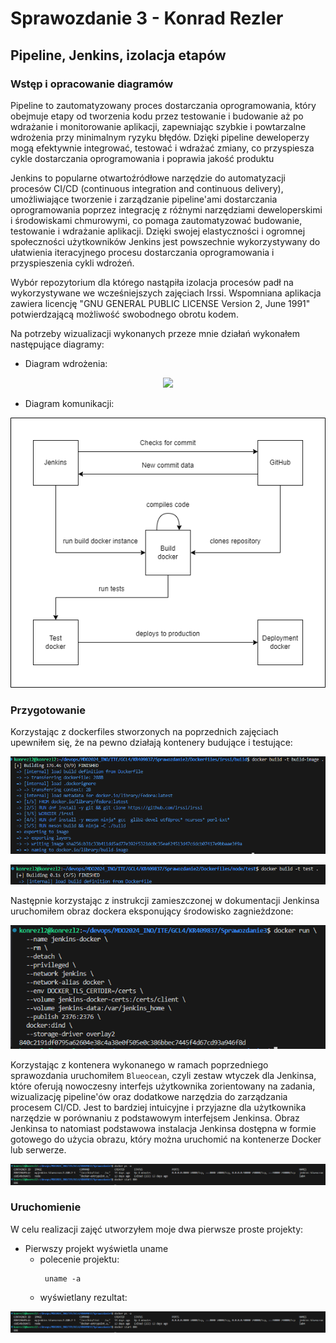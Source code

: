 # Sprawozdanie 3 - Konrad Rezler
## Pipeline, Jenkins, izolacja etapów
### Wstęp i  opracowanie diagramów

Pipeline to zautomatyzowany proces dostarczania oprogramowania, który obejmuje etapy od tworzenia kodu przez testowanie i budowanie aż po wdrażanie i monitorowanie aplikacji, zapewniając szybkie i powtarzalne wdrożenia przy minimalnym ryzyku błędów. Dzięki pipeline deweloperzy mogą efektywnie integrować, testować i wdrażać zmiany, co przyspiesza cykle dostarczania oprogramowania i poprawia jakość produktu

Jenkins to popularne otwartoźródłowe narzędzie do automatyzacji procesów CI/CD (continuous integration and continuous delivery), umożliwiające tworzenie i zarządzanie pipeline'ami dostarczania oprogramowania poprzez integrację z różnymi narzędziami deweloperskimi i środowiskami chmurowymi, co pomaga zautomatyzować budowanie, testowanie i wdrażanie aplikacji. Dzięki swojej elastyczności i ogromnej społeczności użytkowników Jenkins jest powszechnie wykorzystywany do ułatwienia iteracyjnego procesu dostarczania oprogramowania i przyspieszenia cykli wdrożeń.

Wybór repozytorium dla którego nastąpiła izolacja procesów padł na wykorzystywane we wcześniejszych zajęciach Irssi. Wspomniana aplikacja zawiera licencję "GNU GENERAL PUBLIC LICENSE Version 2, June 1991" potwierdzającą możliwość swobodnego obrotu kodem.

Na potrzeby wizualizacji wykonanych przeze mnie działań wykonałem następujące diagramy:
- Diagram wdrożenia:
<p align="center">
 <img src="https://github.com/InzynieriaOprogramowaniaAGH/MDO2024_INO/blob/KR409837/ITE/GCL4/KR409837/Sprawozdanie3/images/Diagram wdrożenia.png">
</p>

- Diagram komunikacji:
<p align="center">
 <img src="https://github.com/InzynieriaOprogramowaniaAGH/MDO2024_INO/blob/KR409837/ITE/GCL4/KR409837/Sprawozdanie3/images/Diagram komunikacji.png">
</p>

### Przygotowanie
Korzystając z dockerfiles stworzonych na poprzednich zajęciach upewniłem się, że na pewno działają kontenery budujące i testujące:
<p align="center">
 <img src="https://github.com/InzynieriaOprogramowaniaAGH/MDO2024_INO/blob/KR409837/ITE/GCL4/KR409837/Sprawozdanie3/images/0.1. Upewnij się, że na pewno działają kontenery budujące i testujące, stworzone na poprzednich zajęciach.png">
</p>

<p align="center">
 <img src="https://github.com/InzynieriaOprogramowaniaAGH/MDO2024_INO/blob/KR409837/ITE/GCL4/KR409837/Sprawozdanie3/images/0.2. Upewnij się, że na pewno działają kontenery budujące i testujące, stworzone na poprzednich zajęciach.png">
</p>

Następnie korzystając z instrukcji zamieszczonej w dokumentacji Jenkinsa uruchomiłem obraz dockera eksponujący środowisko zagnieżdzone:
<p align="center">
 <img src="https://github.com/InzynieriaOprogramowaniaAGH/MDO2024_INO/blob/KR409837/ITE/GCL4/KR409837/Sprawozdanie3/images/1. Uruchom obraz Dockera który eksponuje środowisko zagnieżdżone.png">
</p>

Korzystając z kontenera wykonanego w ramach poprzedniego sprawozdania uruchomiłem `Blueocean`, czyli zestaw wtyczek dla Jenkinsa, które oferują nowoczesny interfejs użytkownika zorientowany na zadania, wizualizację pipeline'ów oraz dodatkowe narzędzia do zarządzania procesem CI/CD. Jest to bardziej intuicyjne i przyjazne dla użytkownika narzędzie w porównaniu z podstawowym interfejsem Jenkinsa. Obraz Jenkinsa to natomiast podstawowa instalacja Jenkinsa dostępna w formie gotowego do użycia obrazu, który można uruchomić na kontenerze Docker lub serwerze.
<p align="center">
 <img src="https://github.com/InzynieriaOprogramowaniaAGH/MDO2024_INO/blob/KR409837/ITE/GCL4/KR409837/Sprawozdanie3/images/3. Uruchom Blueocean.png">
</p>

### Uruchomienie
W celu realizacji zajęć utworzyłem moje dwa pierwsze proste projekty:
- Pierwszy projekt wyświetla uname
  - polecenie projektu:
    ```
     uname -a
    ```
  - wyświetlany rezultat:
<p align="center">
 <img src="https://github.com/InzynieriaOprogramowaniaAGH/MDO2024_INO/blob/KR409837/ITE/GCL4/KR409837/Sprawozdanie3/images/3. Uruchom Blueocean.png">
</p>
